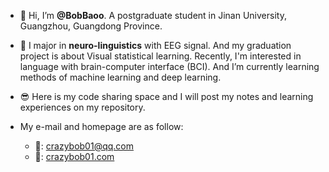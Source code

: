 - 👋 Hi, I’m **@BobBaoo**. A postgraduate student in Jinan University, Guangzhou, Guangdong Province.
  
- 👀 I major in **neuro-linguistics** with EEG signal. And my graduation project is about Visual statistical learning. Recently, I'm interested in language with brain-computer interface (BCI). And I’m currently learning methods of machine learning and deep learning.
  
- 😎 Here is my code sharing space and I will post my notes and learning experiences on my repository.
  
- My e-mail and homepage are as follow:
  - 📮: crazybob01@qq.com
  - 📅: [crazybob01.com](https://crazybob01.com/)
